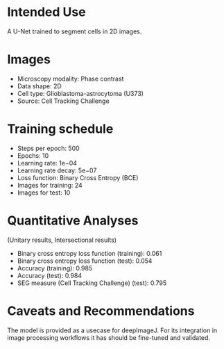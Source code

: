 # Intended Use
A U-Net trained to segment cells in 2D images.

# Images
- Microscopy modality: Phase contrast
- Data shape: 2D
- Cell type: Glioblastoma-astrocytoma (U373)
- Source: Cell Tracking Challenge

# Training schedule
- Steps per epoch: 500
- Epochs: 10
- Learning rate: 1e−04
- Learning rate decay: 5e−07
- Loss function: Binary Cross Entropy (BCE)
- Images for training: 24
- Images for test: 10

# Quantitative Analyses
(Unitary results, Intersectional results)

- Binary cross entropy loss function (training): 0.061
- Binary cross entropy loss function (test): 0.054
- Accuracy (training): 0.985
- Accuracy (test): 0.984
- SEG measure (Cell Tracking Challenge) (test): 0.795

# Caveats and Recommendations
The model is provided as a usecase for deepImageJ. For its integration in image processing workflows it has should be fine-tuned and validated.
